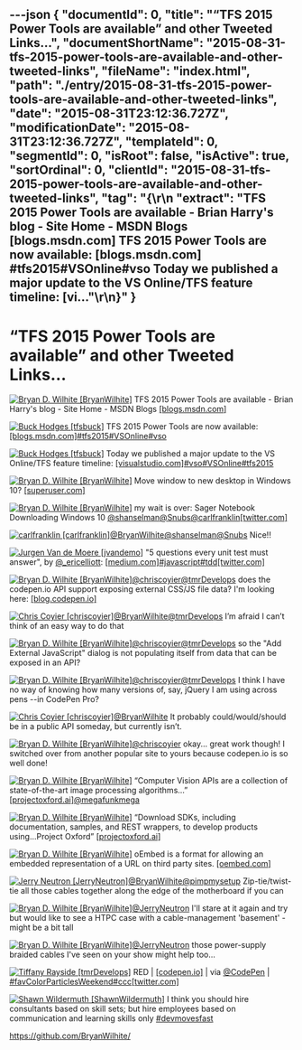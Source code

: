 ---json
{
  "documentId": 0,
  "title": "“TFS 2015 Power Tools are available” and other Tweeted Links…",
  "documentShortName": "2015-08-31-tfs-2015-power-tools-are-available-and-other-tweeted-links",
  "fileName": "index.html",
  "path": "./entry/2015-08-31-tfs-2015-power-tools-are-available-and-other-tweeted-links",
  "date": "2015-08-31T23:12:36.727Z",
  "modificationDate": "2015-08-31T23:12:36.727Z",
  "templateId": 0,
  "segmentId": 0,
  "isRoot": false,
  "isActive": true,
  "sortOrdinal": 0,
  "clientId": "2015-08-31-tfs-2015-power-tools-are-available-and-other-tweeted-links",
  "tag": "{\r\n  \"extract\": \"TFS 2015 Power Tools are available - Brian Harry's blog - Site Home - MSDN Blogs [blogs.msdn.com]  TFS 2015 Power Tools are now available: [blogs.msdn.com] #tfs2015#VSOnline#vso Today we published a major update to the VS Online/TFS feature timeline: [vi...\"\r\n}"
}
---

# “TFS 2015 Power Tools are available” and other Tweeted Links…

[<img alt="Bryan D. Wilhite [BryanWilhite]" src="https://songhay.blob.core.windows.net/shared-social-twitter/BryanWilhite.jpeg">](http://songhayblog.azurewebsites.net/ "Bryan D. Wilhite [BryanWilhite]") TFS 2015 Power Tools are available - Brian Harry's blog - Site Home - MSDN Blogs [[blogs.msdn.com]](http://blogs.msdn.com/b/bharry/archive/2015/08/27/tfs-2015-power-tools-are-available.aspx)

[<img alt="Buck Hodges [tfsbuck]" src="https://songhay.blob.core.windows.net/shared-social-twitter/tfsbuck.png">](http://blogs.msdn.com/buckh "Buck Hodges [tfsbuck]") TFS 2015 Power Tools are now available: [[blogs.msdn.com]](http://blogs.msdn.com/b/bharry/archive/2015/08/27/tfs-2015-power-tools-are-available.aspx)[#tfs2015](http://search.twitter.com/search?q=%23tfs2015)[#VSOnline](http://search.twitter.com/search?q=%23VSOnline)[#vso](http://search.twitter.com/search?q=%23vso)

[<img alt="Buck Hodges [tfsbuck]" src="https://songhay.blob.core.windows.net/shared-social-twitter/tfsbuck.png">](http://blogs.msdn.com/buckh "Buck Hodges [tfsbuck]") Today we published a major update to the VS Online/TFS feature timeline: [[visualstudio.com]](https://www.visualstudio.com/en-us/news/release-archive-vso.aspx)[#vso](http://search.twitter.com/search?q=%23vso)[#VSOnline](http://search.twitter.com/search?q=%23VSOnline)[#tfs2015](http://search.twitter.com/search?q=%23tfs2015)

[<img alt="Bryan D. Wilhite [BryanWilhite]" src="https://songhay.blob.core.windows.net/shared-social-twitter/BryanWilhite.jpeg">](http://songhayblog.azurewebsites.net/ "Bryan D. Wilhite [BryanWilhite]") Move window to new desktop in Windows 10? [[superuser.com]](http://superuser.com/questions/828534/move-window-to-new-desktop-in-windows-10?stw=2)

[<img alt="Bryan D. Wilhite [BryanWilhite]" src="https://songhay.blob.core.windows.net/shared-social-twitter/BryanWilhite.jpeg">](http://songhayblog.azurewebsites.net/ "Bryan D. Wilhite [BryanWilhite]") my wait is over: Sager Notebook Downloading Windows 10 [@shanselman](http://twitter.com/shanselman)[@Snubs](http://twitter.com/Snubs)[@carlfranklin](http://twitter.com/carlfranklin)[[twitter.com]](https://twitter.com/BryanWilhite/status/638067467881984000/photo/1)

[<img alt="carlfranklin [carlfranklin]" src="https://songhay.blob.core.windows.net/shared-social-twitter/carlfranklin.jpeg">](http://www.intellectualhedonism.com/ "carlfranklin [carlfranklin]")[@BryanWilhite](http://twitter.com/BryanWilhite)[@shanselman](http://twitter.com/shanselman)[@Snubs](http://twitter.com/Snubs) Nice!!

[<img alt="Jurgen Van de Moere [jvandemo]" src="https://songhay.blob.core.windows.net/shared-social-twitter/jvandemo.jpg">](http://www.jvandemo.com/ "Jurgen Van de Moere [jvandemo]") "5 questions every unit test must answer", by [@_ericelliott](http://twitter.com/_ericelliott): [[medium.com]](https://medium.com/javascript-scene/what-every-unit-test-needs-f6cd34d9836d)[#javascript](http://search.twitter.com/search?q=%23javascript)[#tdd](http://search.twitter.com/search?q=%23tdd)[[twitter.com]](https://twitter.com/jvandemo/status/637867691735392256/photo/1)

[<img alt="Bryan D. Wilhite [BryanWilhite]" src="https://songhay.blob.core.windows.net/shared-social-twitter/BryanWilhite.jpeg">](http://songhayblog.azurewebsites.net/ "Bryan D. Wilhite [BryanWilhite]")[@chriscoyier](http://twitter.com/chriscoyier)[@tmrDevelops](http://twitter.com/tmrDevelops) does the codepen.io API support exposing external CSS/JS file data? I'm looking here: [[blog.codepen.io]](http://blog.codepen.io/documentation/api/url-extensions/)

[<img alt="Chris Coyier [chriscoyier]" src="https://songhay.blob.core.windows.net/shared-social-twitter/chriscoyier.jpg">](http://css-tricks.com/ "Chris Coyier [chriscoyier]")[@BryanWilhite](http://twitter.com/BryanWilhite)[@tmrDevelops](http://twitter.com/tmrDevelops) I’m afraid I can’t think of an easy way to do that

[<img alt="Bryan D. Wilhite [BryanWilhite]" src="https://songhay.blob.core.windows.net/shared-social-twitter/BryanWilhite.jpeg">](http://songhayblog.azurewebsites.net/ "Bryan D. Wilhite [BryanWilhite]")[@chriscoyier](http://twitter.com/chriscoyier)[@tmrDevelops](http://twitter.com/tmrDevelops) so the "Add External JavaScript" dialog is not populating itself from data that can be exposed in an API?

[<img alt="Bryan D. Wilhite [BryanWilhite]" src="https://songhay.blob.core.windows.net/shared-social-twitter/BryanWilhite.jpeg">](http://songhayblog.azurewebsites.net/ "Bryan D. Wilhite [BryanWilhite]")[@chriscoyier](http://twitter.com/chriscoyier)[@tmrDevelops](http://twitter.com/tmrDevelops) I think I have no way of knowing how many versions of, say, jQuery I am using across pens --in CodePen Pro?

[<img alt="Chris Coyier [chriscoyier]" src="https://songhay.blob.core.windows.net/shared-social-twitter/chriscoyier.jpg">](http://css-tricks.com/ "Chris Coyier [chriscoyier]")[@BryanWilhite](http://twitter.com/BryanWilhite) It probably could/would/should be in a public API someday, but currently isn’t.

[<img alt="Bryan D. Wilhite [BryanWilhite]" src="https://songhay.blob.core.windows.net/shared-social-twitter/BryanWilhite.jpeg">](http://songhayblog.azurewebsites.net/ "Bryan D. Wilhite [BryanWilhite]")[@chriscoyier](http://twitter.com/chriscoyier) okay... great work though! I switched over from another popular site to yours because codepen.io is so well done!

[<img alt="Bryan D. Wilhite [BryanWilhite]" src="https://songhay.blob.core.windows.net/shared-social-twitter/BryanWilhite.jpeg">](http://songhayblog.azurewebsites.net/ "Bryan D. Wilhite [BryanWilhite]") “Computer Vision APIs are a collection of state-of-the-art image processing algorithms…” [[projectoxford.ai]](https://www.projectoxford.ai/vision)[@megafunkmega](http://twitter.com/megafunkmega)

[<img alt="Bryan D. Wilhite [BryanWilhite]" src="https://songhay.blob.core.windows.net/shared-social-twitter/BryanWilhite.jpeg">](http://songhayblog.azurewebsites.net/ "Bryan D. Wilhite [BryanWilhite]") “Download SDKs, including documentation, samples, and REST wrappers, to develop products using...Project Oxford” [[projectoxford.ai]](https://www.projectoxford.ai/SDK)

[<img alt="Bryan D. Wilhite [BryanWilhite]" src="https://songhay.blob.core.windows.net/shared-social-twitter/BryanWilhite.jpeg">](http://songhayblog.azurewebsites.net/ "Bryan D. Wilhite [BryanWilhite]") oEmbed is a format for allowing an embedded representation of a URL on third party sites. [[oembed.com]](http://oembed.com/)

[<img alt="Jerry Neutron [JerryNeutron]" src="https://songhay.blob.core.windows.net/shared-social-twitter/JerryNeutron.jpeg">](http://www.youtube.com/jerryneutron "Jerry Neutron [JerryNeutron]")[@BryanWilhite](http://twitter.com/BryanWilhite)[@pimpmysetup](http://twitter.com/pimpmysetup) Zip-tie/twist-tie all those cables together along the edge of the motherboard if you can

[<img alt="Bryan D. Wilhite [BryanWilhite]" src="https://songhay.blob.core.windows.net/shared-social-twitter/BryanWilhite.jpeg">](http://songhayblog.azurewebsites.net/ "Bryan D. Wilhite [BryanWilhite]")[@JerryNeutron](http://twitter.com/JerryNeutron) I'll stare at it again and try but would like to see a HTPC case with a cable-management 'basement' -might be a bit tall

[<img alt="Bryan D. Wilhite [BryanWilhite]" src="https://songhay.blob.core.windows.net/shared-social-twitter/BryanWilhite.jpeg">](http://songhayblog.azurewebsites.net/ "Bryan D. Wilhite [BryanWilhite]")[@JerryNeutron](http://twitter.com/JerryNeutron) those power-supply braided cables I've seen on your show might help too...

[<img alt="Tiffany Rayside [tmrDevelops]" src="https://songhay.blob.core.windows.net/shared-social-twitter/tmrDevelops.jpeg">](http://codepen.io/tmrDevelops/ "Tiffany Rayside [tmrDevelops]") RED | [[codepen.io]](http://codepen.io/tmrDevelops/pen/PPYXyr) | via [@CodePen](http://twitter.com/CodePen) | [#favColorParticlesWeekend](http://search.twitter.com/search?q=%23favColorParticlesWeekend)[#ccc](http://search.twitter.com/search?q=%23ccc)[[twitter.com]](https://twitter.com/tmrDevelops/status/637486111112196100/photo/1)

[<img alt="Shawn Wildermuth [ShawnWildermuth]" src="https://songhay.blob.core.windows.net/shared-social-twitter/ShawnWildermuth.jpg">](http://wildermuth.com/ "Shawn Wildermuth [ShawnWildermuth]") I think you should hire consultants based on skill sets; but hire employees based on communication and learning skills only [#devmovesfast](http://search.twitter.com/search?q=%23devmovesfast)

<https://github.com/BryanWilhite/>
